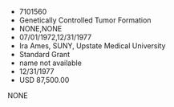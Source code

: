 * 7101560
* Genetically Controlled Tumor Formation
* NONE,NONE
* 07/01/1972,12/31/1977
* Ira Ames, SUNY, Upstate Medical University
* Standard Grant
* name not available
* 12/31/1977
* USD 87,500.00

NONE